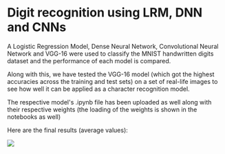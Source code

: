 # Digit recognition using LRM, DNN and CNNs

A Logistic Regression Model, Dense Neural Network, Convolutional Neural Network and VGG-16 were used to classify the MNIST handwritten digits dataset and the performance of each model is compared.

Along with this, we have tested the VGG-16 model (which got the highest accuracies across the training and test sets) on a set of real-life images to see how well it can be applied as a character recognition model.

The respective model's .ipynb file has been uploaded as well along with their respective weights (the loading of the weights is shown in the notebooks as well)

Here are the final results (average values):

<img src="./final.jpg">
